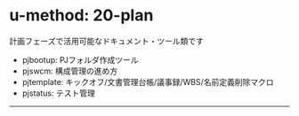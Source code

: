 # u-method: 20-plan

計画フェーズで活用可能なドキュメント・ツール類です

- pjbootup: PJフォルダ作成ツール
- pjswcm: 構成管理の進め方
- pjtemplate: キックオフ/文書管理台帳/議事録/WBS/名前定義削除マクロ
- pjstatus: テスト管理

-----


